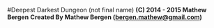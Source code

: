 
#Deepest Darkest Dungeon (not final name)
**(C) 2014 - 2015 Mathew Bergen**
**Created By Mathew Bergen (bergen.mathew@gmail.com)**
